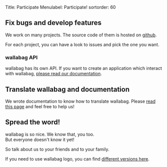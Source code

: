 Title: Participate
Menulabel: Participate!
sortorder: 60

## Fix bugs and develop features

We work on many projects. The source code of them is hosted on <a href="https://github.com/wallabag"><i class="fa fa-github fa-lg"></i> github</a>.

For each project, you can have a look to issues and pick the one you want.

### wallabag API

wallabag has its own API. If you want to create an application which interact with wallabag, [please read our documentation](http://doc.wallabag.org/en/v2-documentation-api/developer/api.html). 

## Translate wallabag and documentation

We wrote documentation to know how to translate wallabag. Please [read this page](http://doc.wallabag.org/en/v2/developer/translate.html) and feel free to help us!

## Spread the word!

wallabag is so nice. We know that, you too.  
But everyone doesn't know it yet!

So talk about us to your friends and to your family.

If you need to use wallabag logo, you can find [different versions here](http://github.com/wallabag/logo).